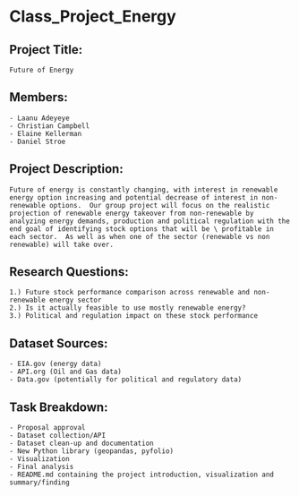 # Class_Project_Energy
## Project Title:
    Future of Energy
## Members:
    - Laanu Adeyeye
    - Christian Campbell
    - Elaine Kellerman
    - Daniel Stroe

## Project Description:
    Future of energy is constantly changing, with interest in renewable energy option increasing and potential decrease of interest in non-renewable options.  Our group project will focus on the realistic projection of renewable energy takeover from non-renewable by analyzing energy demands, production and political regulation with the end goal of identifying stock options that will be \ profitable in each sector.  As well as when one of the sector (renewable vs non renewable) will take over.


## Research Questions:
    1.) Future stock performance comparison across renewable and non-renewable energy sector
    2.) Is it actually feasible to use mostly renewable energy?
    3.) Political and regulation impact on these stock performance

## Dataset Sources:
    - EIA.gov (energy data)
    - API.org (Oil and Gas data)
    - Data.gov (potentially for political and regulatory data)
## Task Breakdown:
    - Proposal approval
    - Dataset collection/API
    - Dataset clean-up and documentation
    - New Python library (geopandas, pyfolio)
    - Visualization
    - Final analysis
    - README.md containing the project introduction, visualization and summary/finding
